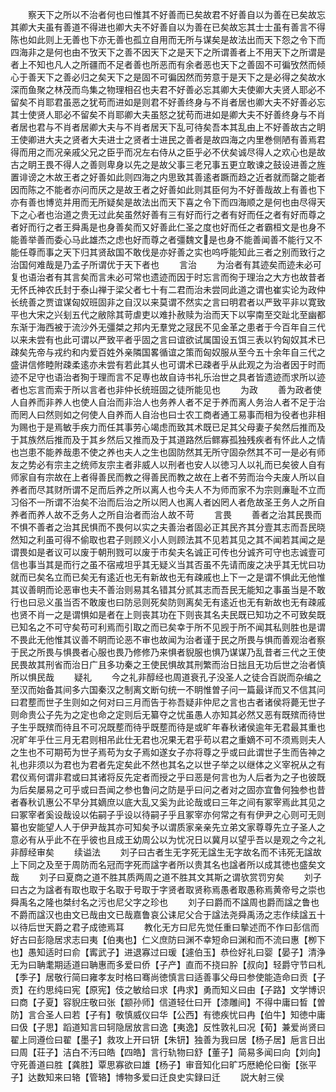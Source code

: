 <!-- { "loadSidebar": true } -->
　　察天下之所以不治者何也曰惟其不好善而已矣故君不好善自以为善在已矣故忘其卿大夫虽有善道不得进也卿大夫不好善自以为善在已矣故忘其士士虽有善言不得陈也如此则上无善也下亦无善也孤立自用而无所与谋矣是故法出而天下怨之令下而四海非之是何也由不攷天下之善不因天下之是天下之所谓善者上不用天下之所谓是者上不知也凡人之所疆而不足者善也所恶而有余者恶也天下之善固不可徧攷然而倾心于善天下之善必归之矣天下之是固不可徧因然而劳意于是天下之是必得之矣故水深而鱼聚之林茂而鸟集之物理相召也夫君不好善必忘其卿大夫使卿大夫贤人耶必不留矣不肖耶君虽恶之犹苟而进如是则君不好善终身与不肖者居也卿大夫不好善必忘其士使贤人耶必不留矣不肖耶卿大夫虽怒之犹苟而进如是卿大夫不好善终身与不肖者居也君与不肖者居卿大夫与不肖者居天下乱可待矣吾本其乱由上不好善故古之眀王使卿进大夫之贤者大夫进士之贤者士进民之善者是故四海之内里巻侧陋有善焉君得而用之而况亲戚父兄之臣乎而况左右侍从之臣乎必不伏矣诚尽得人之欢心也是故古之眀王畏不得人之善则卑身以先之是故父事三老兄事五更立敢谏之鼓设进善之旌置诽谤之木故王者之好善如此则四海之内思致其善逺者蹶而趋之近者就而罄之能者因而陈之不能者亦问而厌之是故王者之好善如此则其臣何为不好善哉故上有善也下亦有善也博览并用而无所疑矣是故法出而天下喜之令下而四海顺之是何也由尽得天下之心者也治道之贵无过此矣虽然好善有三有好而行之者有好而任之者有好而尊之者好而行之者王舜禹是也身善矣而又好善此仁圣之度也好而任之者霸桓文是也身不能善举善而委心马此雄杰之虑也好而尊之者彊魏文是也身不能善闻善不能行又不能任尊而事之天下归其贤敌国不敢伐是亦好善之实也呜呼能知此三者之别而致行之治国何难哉是乃孟子所谓优于天下者也
　　言治
　　为治者有其迹矣而迹未必可复也语治者有其言矣而言未必可常也遗迹而因于时忘言而徇于理治之大方也故昔者无怀氏神农氏封于泰山禅于梁父者七十有二君而治未尝同此道之谓也崔实论为政仲长统善之贾谊谋匈奴班固非之自汉以来莫谓不然实之言曰明君者以严致平非以寛致平也大宋之兴刬五代之敝除其苛虐吏以难扑赦赎为治而天下以寜南至交趾北至幽都东渐于海西被于流沙外无彊桀之邦内无羣党之冦民不见金革之患者于今百年自三代以来未尝有也此可谓以严致平者乎固之言曰谊欲试属国设五饵三表以钓匈奴其术已疎矣先帝与戎约和内爱百姓外亲隣国畧循谊之策而匈奴服从至今五十余年自三代之盛讲信修睦附疎柔逺亦未尝有若此其乆也可谓术已疎者乎从此观之为治者因于时而迹不足守也语治者狥于理而言不足専也故自诗书礼乐治世之具者皆遗迹而求所以迹者也忘言而索于所以言者也非仲长统班固之徒所能见也
　　为政
　　善为政者使人自养而非养人也使人自治而非治人也务养人者不足于养而离人务治人者不足于治而罔人曰然则如之何使人自养而人自治也曰士农工商者通工易事而相为役者也非相为赐也于是焉敏手疾力而任其事劳心竭虑而致其术既已足其父母妻子矣然后推而及于其族然后推而及于其乡然后又推而及于其道路然后鳏寡孤独残疾者有怀此人之情也岂患不能养哉患不使之养也夫人之生也固防然其无所守固杂然其不可一是必有师友之势必有宗主之统师友宗主者非威人以刑者也安人以徳习人以礼而已矣彼人自有师家自有宗故在上者得善民而教之得善民而教之故在上者不劳而治今夫废人所以自养者而尽其财所谓不足而后养之所以离人也今夫人不为师而家不为宗则亷耻不立而习俗不一所谓不治矣不治而后治之所以罔人也离人者凶罔人者危故圣王务人之所自养者而养人故不乏务人之所自治者而治人故不苛
　　言畏
　　善者之治其民畏而不惧不善者之治其民惧而不畏何以实之夫善治者固必正其民齐其分壹其志而吾民晓然知之利虽可得不偷取也君子则顾义小人则顾法其不见若其见之其不闻若其闻之是谓畏如是者议可以废于朝刑戮可以废于市矣夫名诚正可传也分诚齐可守也志诚壹可信也事当其是而行之虽不宿戒坦乎其无疑义当其否虽不先请而废之决乎其无忧曰功就而已矣名立而已矣无有逺近也无有新故也无有疎戚也上下一之是谓不惧此无他惟其议善眀而论恶审也夫不善治则易其名错其分贰其志而吾民无能知之事虽当是不敢行也曰忌义虽当否不敢废也曰防忌则死矣防则离矣无有逺近也无有新故也无有疎戚也贤不肖一之是谓惧如是者在上则丧其功在下则丧其名夫民既已知功之不可致矣既已知名之不可守矣苟可利焉而引取之而已矣幸于所不见觊于所不闻其私则胜也是谓不畏此无他惟其议善不眀而论恶不审也故闻为治者谨于民之所畏与惧而善观治者察于民之所畏与惧畏者心服也畏乃修修乃来惧者貎服也惧乃谋谋乃乱昔者三代之王使民畏故其刑省而治日广且多功秦之王使民惧故其刑繁而治日拙且无功后世之治者慎所以惧民哉
　　疑礼
　　今之礼非醇经也周道衰孔子没圣人之徒合百説而杂编之至汉而始备其间多六国秦汉之制离文断句统一不眀惟曽子问一篇最详而又不信其问曰君塟而世子生则如之何对曰三月而告于祢吾疑非仲尼之言也古者诸侯将薨无世子则命贵公子先为之定也命之定则后无纂夺之忧虽愚人亦知其必然又恶有既殡而待世子生乎既殡而待且不可况既塟而待乎既塟而待是或旷年春秋诸侯逾年无君最其重也况旷年乎仕三月无君则相吊此仕无君也况果无君乎苟以君之重嫡不可不须焉则夫人之生也不可期苟为世子焉苟为女子焉如遂女子亦将尊之乎或曰此谓世子生而告神之礼也非须以为君也为君者先定矣此不然也其名之以世子举之以继体之义宰祝从之有君仪焉何谓非君或曰其诸将反先定者而授之乎曰恶是何言也为人后者为之子也彼既为后矣屡易之可乎或曰吾闻之参也鲁问之防是乎曰问之者对之固亦宜鲁何独参也昔者春秋讥惠公不早分其嫡庶以底大乱又奚为此论哉或曰三年之间有冢宰焉此其见之曰冢宰者奚设哉设以佑嗣子乎设以待嗣子乎且冢宰亦何常之有有伊尹之心则可无则纂也安能望人人于伊尹哉其亦可知矣予以谓质家亲亲先立弟文家尊尊先立子圣人之意必有从乎此不在乎彼也且成王幼周公以为忧况日以冀月以望乎吾以是观之今之礼非醇经审矣
　　续谥法
　　刘子曰古者生无字死无諡生无字故名而不讳死无諡故上下同之及至于周防而名冠而字死而諡字者所以贵其名也諡者所以成其徳也盛矣文哉
　　刘子曰夏商之道不胜其质两周之道不胜其文其斯之谓欤赏罚穷矣
　　刘子曰古之为諡者有取也取于名取于号取于字贤者取贤称焉愚者取愚称焉黄帝号之崇也舜禹名之隆也桀纣名之污也尼父字之珍也
　　刘子曰爵而不諡周也爵而諡之鲁也不爵而諡汉也由文已哉由文已哉嘉鲁哀公诔尼父合于諡法尧舜禹汤之志作续諡五十以待后世天爵之君子成徳焉耳
　　教化无方曰尼先觉任重曰摰述而不作曰彭信而好古曰彭隐居求志曰夷【伯夷也】仁义庶防曰渊不幸短命曰渊和而不流曰惠【栁下也】愚知适时曰俞【寗武子】进退寡过曰瑗【遽伯玉】恭俭好礼曰婴【晏子】清浄无为曰聃耄期适道曰聃惠而多爱曰侨【子产】直而不挠曰肸【叔向】轻爵守节曰札【季子】居敬行简曰雍孝友时格曰骞尚徳慎言曰适善事父母曰参使能造命曰贡【子贡】在约思纯曰宪【原宪】伎之敏给曰求【冉求】勇而知义曰由【子路】文学博识曰商【子夏】容貎庄敬曰张【颛孙师】信道轻仕曰开【漆雕间】不得中庸曰晳【曽防】言合圣人曰若【子有】敬慎威仪曰华【公西】有徳疾忧曰冉【伯牛】知徳中庸曰伋【子思】蹈道知言曰轲隐居放言曰逸【夷逸】反性敦礼曰况【荀】兼爱尚贤曰翟上同遵俭曰翟【墨子】救攻上开曰钘【朱钘】独善为我曰居【杨子居】巵言日出曰周【荘子】洁白不汚曰皓【四皓】言行轨物曰舒【董子】简易多闻曰向【刘向】守死善道曰胜【龚胜】覃思寡欲曰雄【杨子】审音知化曰旷巧厯絶伦曰衡【张平子】达数知来曰辂【管辂】博物多爱曰迁良史实録曰迁
　　説大射三侯
